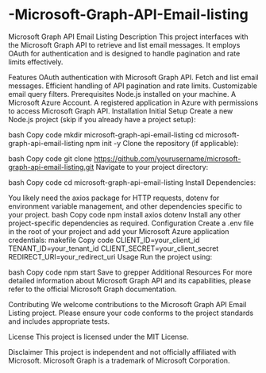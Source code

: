 # -Microsoft-Graph-API-Email-listing

Microsoft Graph API Email Listing
Description
This project interfaces with the Microsoft Graph API to retrieve and list email messages. It employs OAuth for authentication and is designed to handle pagination and rate limits effectively.

Features
OAuth authentication with Microsoft Graph API.
Fetch and list email messages.
Efficient handling of API pagination and rate limits.
Customizable email query filters.
Prerequisites
Node.js installed on your machine.
A Microsoft Azure Account.
A registered application in Azure with permissions to access Microsoft Graph API.
Installation
Initial Setup
Create a new Node.js project (skip if you already have a project setup):

bash
Copy code
mkdir microsoft-graph-api-email-listing
cd microsoft-graph-api-email-listing
npm init -y
Clone the repository (if applicable):

bash
Copy code
git clone https://github.com/yourusername/microsoft-graph-api-email-listing.git
Navigate to your project directory:

bash
Copy code
cd microsoft-graph-api-email-listing
Install Dependencies:

You likely need the axios package for HTTP requests, dotenv for environment variable management, and other dependencies specific to your project.
bash
Copy code
npm install axios dotenv
Install any other project-specific dependencies as required.
Configuration
Create a .env file in the root of your project and add your Microsoft Azure application credentials:
makefile
Copy code
CLIENT_ID=your_client_id
TENANT_ID=your_tenant_id
CLIENT_SECRET=your_client_secret
REDIRECT_URI=your_redirect_uri
Usage
Run the project using:

bash
Copy code
npm start
Save to grepper
Additional Resources
For more detailed information about Microsoft Graph API and its capabilities, please refer to the official Microsoft Graph documentation.

Contributing
We welcome contributions to the Microsoft Graph API Email Listing project. Please ensure your code conforms to the project standards and includes appropriate tests.

License
This project is licensed under the MIT License.

Disclaimer
This project is independent and not officially affiliated with Microsoft. Microsoft Graph is a trademark of Microsoft Corporation.

